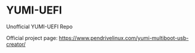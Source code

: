 # YUMI-UEFI
Unofficial YUMI-UEFI Repo

Official project page:
https://www.pendrivelinux.com/yumi-multiboot-usb-creator/
